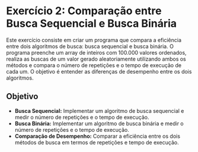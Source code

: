 # Exercício 2: Comparação entre Busca Sequencial e Busca Binária

Este exercício consiste em criar um programa que compara a eficiência entre dois algoritmos de busca: busca sequencial e busca binária. O programa preenche um array de inteiros com 100.000 valores ordenados, realiza as buscas de um valor gerado aleatoriamente utilizando ambos os métodos e compara o número de repetições e o tempo de execução de cada um. O objetivo é entender as diferenças de desempenho entre os dois algoritmos.

## Objetivo

- **Busca Sequencial:** Implementar um algoritmo de busca sequencial e medir o número de repetições e o tempo de execução.
- **Busca Binária:** Implementar um algoritmo de busca binária e medir o número de repetições e o tempo de execução.
- **Comparação de Desempenho:** Comparar a eficiência entre os dois métodos de busca em termos de repetições e tempo de execução.

